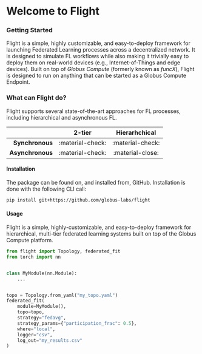 # Welcome to Flight

### Getting Started
Flight is a simple, highly customizable, and easy-to-deploy framework for launching Federated Learning processes across a
decentralized network. It is designed to simulate FL workflows while also making it trivially easy to deploy them on
real-world devices (e.g., Internet-of-Things and edge devices). Built on top of _Globus Compute_ (formerly known as
_funcX_), Flight is designed to run on anything that can be started as a Globus Compute Endpoint.


### What can Flight do?

Flight supports several state-of-the-art approaches for FL processes, including hierarchical and asynchronous FL.

|     |      2-tier      |   Hierarhchical   |
| --: |:----------------:|:-----------------:|
| **Synchronous**| :material-check: | :material-check:  |
| **Asynchronous** | :material-check: | :material-close:  |


#### Installation

The package can be found on, and installed from, GitHub. Installation is done with the
following CLI call:

```bash
pip install git+https://github.com/globus-labs/flight
```

#### Usage

Flight is a simple, highly-customizable, and easy-to-deploy framework for hierarchical, multi-tier federated learning
systems built on top of the Globus Compute platform.

```python title="Basic Flight Example" linenums="1"
from flight import Topology, federated_fit
from torch import nn


class MyModule(nn.Module):
    ...


topo = Topology.from_yaml("my_topo.yaml")
federated_fit(
    module=MyModule(),
    topo=topo,
    strategy="fedavg",
    strategy_params={"participation_frac": 0.5},
    where="local",
    logger="csv",
    log_out="my_results.csv"
)
```


